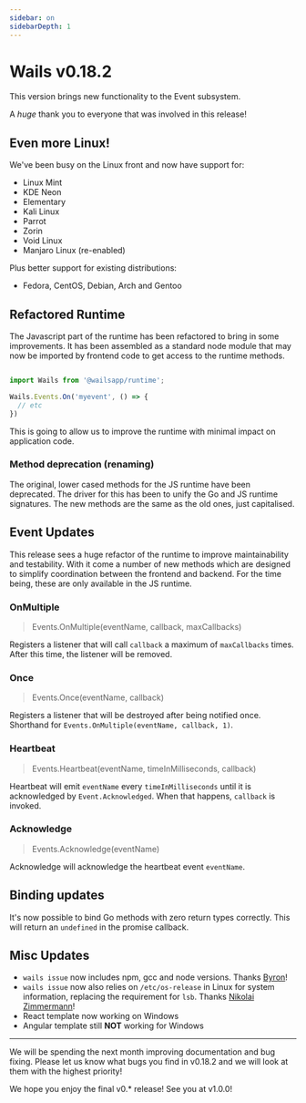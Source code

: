 ```yaml
---
sidebar: on
sidebarDepth: 1
---
```


# Wails v0.18.2

This version brings new functionality to the Event subsystem.

A *huge* thank you to everyone that was involved in this release!

## Even more Linux!

We've been busy on the Linux front and now have support for:
  * Linux Mint
  * KDE Neon
  * Elementary
  * Kali Linux
  * Parrot
  * Zorin
  * Void Linux
  * Manjaro Linux (re-enabled)

Plus better support for existing distributions: 
  * Fedora, CentOS, Debian, Arch and Gentoo

## Refactored Runtime

The Javascript part of the runtime has been refactored to bring in some improvements. It has been assembled as a standard node module that may now be imported by frontend code to get access to the runtime methods.

```javascript

import Wails from '@wailsapp/runtime';

Wails.Events.On('myevent', () => {
  // etc
})

```

This is going to allow us to improve the runtime with minimal impact on application code.

### Method deprecation (renaming)
The original, lower cased methods for the JS runtime have been deprecated. The driver for this has been to unify the Go and JS runtime signatures. The new methods are the same as the old ones, just capitalised. 

## Event Updates

This release sees a huge refactor of the runtime to improve maintainability and testability. With it come a number of new methods which are designed to simplify coordination between the frontend and backend. For the time being, these are only available in the JS runtime.

### OnMultiple

> Events.OnMultiple(eventName, callback, maxCallbacks)

Registers a listener that will call `callback` a maximum of `maxCallbacks` times. After this time, the listener will be removed.

### Once 

> Events.Once(eventName, callback)

Registers a listener that will be destroyed after being notified once. Shorthand for `Events.OnMultiple(eventName, callback, 1)`.

### Heartbeat

> Events.Heartbeat(eventName, timeInMilliseconds, callback)

Heartbeat will emit `eventName` every `timeInMilliseconds` until it is acknowledged by `Event.Acknowledged`. When that happens, `callback` is invoked. 

### Acknowledge

> Events.Acknowledge(eventName)

Acknowledge will acknowledge the heartbeat event `eventName`.

## Binding updates

It's now possible to bind Go methods with zero return types correctly. This will return an `undefined` in the promise callback.

## Misc Updates

  * `wails issue` now includes npm, gcc and node versions. Thanks [Byron](https://github.com/bh90210)!
  * `wails issue` now also relies on `/etc/os-release` in Linux for system information, replacing the requirement for `lsb`. Thanks [Nikolai Zimmermann](https://github.com/Chronophylos)!
  * React template now working on Windows
  * Angular template still **NOT** working for Windows

---

We will be spending the next month improving documentation and bug fixing. Please let us know what bugs you find in v0.18.2 and we will look at them with the highest priority!

We hope you enjoy the final v0.* release! See you at v1.0.0! 